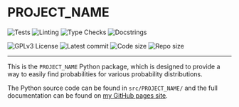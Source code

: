 # PROJECT_NAME

![Tests](https://github.com/DoctorDalek1963/PROJECT_NAME/actions/workflows/tests.yaml/badge.svg)
![Linting](https://github.com/DoctorDalek1963/PROJECT_NAME/actions/workflows/linting.yaml/badge.svg)
![Type Checks](https://github.com/DoctorDalek1963/PROJECT_NAME/actions/workflows/type_checks.yaml/badge.svg)
![Docstrings](https://github.com/DoctorDalek1963/PROJECT_NAME/actions/workflows/docstrings.yaml/badge.svg)

![GPLv3 License](https://img.shields.io/github/license/DoctorDalek1963/PROJECT_NAME?style=flat-square)
![Latest commit](https://img.shields.io/github/last-commit/DoctorDalek1963/PROJECT_NAME?style=flat-square)
![Code size](https://img.shields.io/github/languages/code-size/DoctorDalek1963/PROJECT_NAME?style=flat-square)
![Repo size](https://img.shields.io/github/repo-size/DoctorDalek1963/PROJECT_NAME?style=flat-square)

---

This is the `PROJECT_NAME` Python package, which is designed to provide a way to easily find probabilities for various probability distributions.

The Python source code can be found in `src/PROJECT_NAME/` and the full documentation can be found on [my GitHub pages site](https://doctordalek1963.github.io/PROJECT_NAME).
